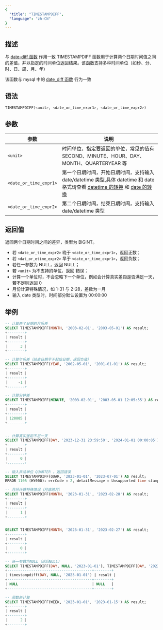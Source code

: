 ```yaml
---
{
  "title": "TIMESTAMPDIFF",
  "language": "zh-CN"
}
---
```


## 描述

与 [date-diff 函数](./datediff) 作用一致
TIMESTAMPDIFF 函数用于计算两个日期时间值之间的差值，并以指定的时间单位返回结果。该函数支持多种时间单位（如秒、分、时、日、周、月、年）

该函数与 mysql 中的 [date_diff 函数](https://dev.mysql.com/doc/refman/8.4/en/date-and-time-functions.html#function_date-diff) 行为一致

## 语法

```sql
TIMESTAMPDIFF(<unit>, <date_or_time_expr1>, <date_or_time_expr2>)
```

## 参数

| 参数 | 说明                                                        |
| -- |-----------------------------------------------------------|
| `<unit>` | 时间单位，指定要返回的单位，常见的值有 SECOND、MINUTE、HOUR、DAY、MONTH、QUARTERYEAR 等 |
|`<date_or_time_expr1>`| 第一个日期时间，开始日期时间，支持输入 date/datetime 类型,具体 datetime 和 date 格式请查看 [datetime 的转换](../../../../../current/sql-manual/basic-element/sql-data-types/conversion/datetime-conversion) 和 [date 的转换](../../../../../current/sql-manual/basic-element/sql-data-types/conversion/date-conversion)                                          |
|`<date_or_time_expr2>`| 第二个日期时间，结束日期时间，支持输入 date/datetime 类型                                  |

## 返回值

返回两个日期时间之间的差异，类型为 BIGINT。

- 若 `<date_or_time_expr2>` 晚于 `<date_or_time_expr1>`，返回正数；
- 若 `<dat_or_etime_expr2>` 早于 `<date_or_time_expr1>`，返回负数；
- 若任一参数为 NULL，返回 NULL；
- 若 `<unit>` 为不支持的单位，返回 错误；
- 计算一个单位时，不会忽略下一个单位，例如会计算真实差距是否满足一天，若不足则返回 0
- 月份计算特殊情况，如 1-31 与 2-28，差数为一月
- 输入 date 类型时，时间部分默认设置为 00:00:00

## 举例

```sql
-- 计算两个日期的月份差
SELECT TIMESTAMPDIFF(MONTH, '2003-02-01', '2003-05-01') AS result;
+--------+
| result |
+--------+
|      3 |
+--------+

-- 计算年份差（结束日期早于起始日期，返回负值）
SELECT TIMESTAMPDIFF(YEAR, '2002-05-01', '2001-01-01') AS result;
+--------+
| result |
+--------+
|     -1 |
+--------+

-- 计算分钟差
SELECT TIMESTAMPDIFF(MINUTE, '2003-02-01', '2003-05-01 12:05:55') AS result;
+--------+
| result |
+--------+
| 128885 |
+--------+


-- 计算真实差距不足一天
SELECT TIMESTAMPDIFF(DAY, '2023-12-31 23:59:50', '2024-01-01 00:00:05') AS result;
+--------+
| result |
+--------+
|      0 |
+--------+

-- 输入非法单位 QUARTER ，返回错误
SELECT TIMESTAMPDIFF(QUAR, '2023-01-01', '2023-07-01') AS result;
ERROR 1105 (HY000): errCode = 2, detailMessage = Unsupported time stamp diff time unit: QUAR, supported time unit: YEAR/MONTH/WEEK/DAY/HOUR/MINUTE/SECOND

-- 月份计算特殊情况（月底跨月）
SELECT TIMESTAMPDIFF(MONTH, '2023-01-31', '2023-02-28') AS result;
+--------+
| result |
+--------+
|      1 |
+--------+


SELECT TIMESTAMPDIFF(MONTH, '2023-01-31', '2023-02-27') AS result;
+--------+
| result |
+--------+
|      0 |
+--------+

-- 任一参数为NULL（返回NULL）
SELECT TIMESTAMPDIFF(DAY, NULL, '2023-01-01'), TIMESTAMPDIFF(DAY, '2023-01-01', NULL) AS result;
+---------------------------------------+--------+
| timestampdiff(DAY, NULL, '2023-01-01') | result |
+---------------------------------------+--------+
| NULL                                  | NULL   |
+---------------------------------------+--------+

-- 周数差计算
SELECT TIMESTAMPDIFF(WEEK, '2023-01-01', '2023-01-15') AS result;
+--------+
| result |
+--------+
|      2 |
+--------+

```